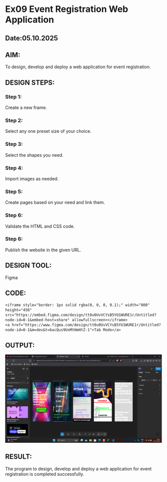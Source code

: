 # Ex09 Event Registration Web Application
## Date:05.10.2025

## AIM:
To design, develop and deploy a web application for event registration.

## DESIGN STEPS:

### Step 1:
Create a new frame.

### Step 2:
Select any one preset size of your choice.

### Step 3:
Select the shapes you need.

### Step 4:
Import images as needed.

### Step 5:
Create pages based on your need and link them.

### Step 6:

Validate the HTML and CSS code.

### Step 6:

Publish the website in the given URL.

## DESIGN TOOL:
Figma

## CODE:
```
<iframe style="border: 1px solid rgba(0, 0, 0, 0.1);" width="800" height="450" src="https://embed.figma.com/design/tt0u0UvVCYsB5YU1WURE1r/Untitled?node-id=0-1&embed-host=share" allowfullscreen></iframe>
<a href="https://www.figma.com/design/tt0u0UvVCYsB5YU1WURE1r/Untitled?node-id=0-1&m=dev&t=bacQus9UxMtHmHtZ-1">Tab Mode</a>
```
## OUTPUT:
![alt text](<Figma/Figmaapp/static/Screenshot (7).png>)

## RESULT:
The program to design, develop and deploy a web application for event registration is completed successfully.
